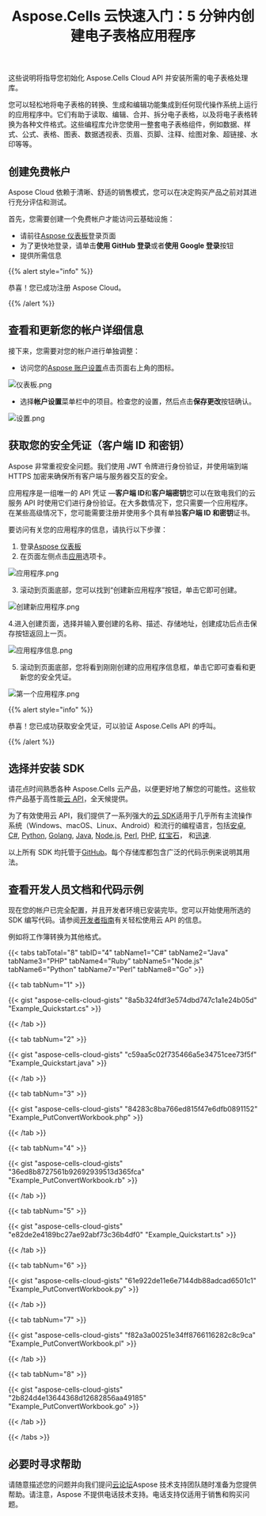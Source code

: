 ﻿---
title: Aspose.Cells 云快速入门：5 分钟内创建电子表格应用程序
second_title: Documen
ArticleTitle: Aspose.Cells Cloud Quickstar
linktitle: 快星
type: docs
url: /zh/quickstart/
description: Aspose.Cells 云支持 Excel 创建、转换、合并、拆分、保护、内部对象操作等
weight: 20
kwords: Excel, Office 云, REST API, 电子表格, PDF, CSV, Json, Markdown, 快速入门
---
这些说明将指导您初始化 Aspose.Cells Cloud API 并安装所需的电子表格处理库。

您可以轻松地将电子表格的转换、生成和编辑功能集成到任何现代操作系统上运行的应用程序中。它们有助于读取、编辑、合并、拆分电子表格，以及将电子表格转换为各种文件格式。这些编程库允许您使用一整套电子表格组件，例如数据、样式、公式、表格、图表、数据透视表、页眉、页脚、注释、绘图对象、超链接、水印等等。

## 创建免费帐户

Aspose Cloud 依赖于清晰、舒适的销售模式，您可以在决定购买产品之前对其进行充分评估和测试。

首先，您需要创建一个免费帐户才能访问云基础设施：

- 请前往[Aspose 仪表板](https://dashboard.aspose.cloud/#/)登录页面
- 为了更快地登录，请单击**使用 GitHub 登录**或者**使用 Google 登录**按钮
- 提供所需信息

{{% alert style="info" %}}

恭喜！您已成功注册 Aspose Cloud。

{{% /alert %}}

## 查看和更新您的帐户详细信息

接下来，您需要对您的帐户进行单独调整：

- 访问您的[Aspose 账户设置](https://id.containerize.com/admin/)点击页面右上角的图标。

![仪表板.png](dashboard.png)

- 选择**帐户设置**菜单栏中的项目。检查您的设置，然后点击**保存更改**按钮确认。

![设置.png](settings.png)

## 获取您的安全凭证（客户端 ID 和密钥）

Aspose 非常重视安全问题。我们使用 JWT 令牌进行身份验证，并使用端到端 HTTPS 加密来确保所有客户端与服务器交互的安全。

应用程序是一组唯一的 API 凭证 —**客户端 ID**和**客户端密钥**您可以在致电我们的云服务 API 时使用它们进行身份验证。在大多数情况下，您只需要一个应用程序。在某些高级情况下，您可能需要注册并使用多个具有单独**客户端 ID 和密钥**证书。

要访问有关您的应用程序的信息，请执行以下步骤：

1. 登录[Aspose 仪表板](https://dashboard.aspose.cloud/#/)
2. 在页面左侧点击[应用](https://dashboard.aspose.cloud/applications)选项卡。

![应用程序.png](applications.png)

3. 滚动到页面底部，您可以找到“创建新应用程序”按钮，单击它即可创建。

![创建新应用程序.png](createnewapplication.png)

4.进入创建页面，选择并输入要创建的名称、描述、存储地址，创建成功后点击保存按钮返回上一页。

![应用程序信息.png](applicationinfo.png)

5. 滚动到页面底部，您将看到刚刚创建的应用程序信息框，单击它即可查看和更新您的安全凭证。

![第一个应用程序.png](firstapp.png)

{{% alert style="info" %}}

恭喜！您已成功获取安全凭证，可以验证 Aspose.Cells API 的呼叫。

{{% /alert %}}

## 选择并安装 SDK

请花点时间熟悉各种 Aspose.Cells 云产品，以便更好地了解您的可能性。这些软件产品基于高性能[云 API](https://apireference.aspose.com/)，全天候提供。

为了有效使用云 API，我们提供了一系列强大的[云 SDK](https://products.aspose.cloud/cells/family)适用于几乎所有主流操作系统（Windows、macOS、Linux、Android）和流行的编程语言，包括[安卓](https://products.aspose.cloud/cells/android), [C#](https://products.aspose.cloud/cells/net), [Python](https://products.aspose.cloud/cells/python), [Golang](https://products.aspose.cloud/cells/go), [Java](https://products.aspose.cloud/cells/java), [Node.js](https://products.aspose.cloud/cells/nodejs), [Perl](https://products.aspose.cloud/cells/perl), [PHP](https://products.aspose.cloud/cells/php), [红宝石](https://products.aspose.cloud/cells/ruby)， 和[迅速](https://products.aspose.cloud/cells/swift).

以上所有 SDK 均托管于[GitHub](https://github.com/aspose-cells-cloud/)。每个存储库都包含广泛的代码示例来说明其用法。

## 查看开发人员文档和代码示例

现在您的帐户已完全配置，并且开发者环境已安装完毕。您可以开始使用所选的 SDK 编写代码。请参阅[开发者指南](https://docs.aspose.cloud/cells/developer-guide/)有关轻松使用云 API 的信息。

例如将工作簿转换为其他格式。

{{< tabs tabTotal="8" tabID="4" tabName1="C#" tabName2="Java" tabName3="PHP" tabName4="Ruby" tabName5="Node.js" tabName6="Python" tabName7="Perl" tabName8="Go" >}}

{{< tab tabNum="1" >}}

{{< gist "aspose-cells-cloud-gists" "8a5b324fdf3e574dbd747c1a1e24b05d" "Example_Quickstart.cs" >}}

{{< /tab >}}

{{< tab tabNum="2" >}}

{{< gist "aspose-cells-cloud-gists" "c59aa5c02f735466a5e34751cee73f5f" "Example_Quickstart.java" >}}

{{< /tab >}}

{{< tab tabNum="3" >}}

{{< gist "aspose-cells-cloud-gists" "84283c8ba766ed815f47e6dfb0891152" "Example_PutConvertWorkbook.php" >}}

{{< /tab >}}

{{< tab tabNum="4" >}}

{{< gist "aspose-cells-cloud-gists" "36ed8b8727561b92692939513d365fca" "Example_PutConvertWorkbook.rb" >}}

{{< /tab >}}

{{< tab tabNum="5" >}}

{{< gist "aspose-cells-cloud-gists" "e82de2e4189bc27ae92abf73c36b4df0" "Example_Quickstart.ts" >}}

{{< /tab >}}

{{< tab tabNum="6" >}}

{{< gist "aspose-cells-cloud-gists" "61e922de11e6e7144db88adcad6501c1" "Example_PutConvertWorkbook.py" >}}

{{< /tab >}}

{{< tab tabNum="7" >}}

{{< gist "aspose-cells-cloud-gists" "f82a3a00251e34ff8766116282c8c9ca" "Example_PutConvertWorkbook.pl" >}}

{{< /tab >}}

{{< tab tabNum="8" >}}

{{< gist "aspose-cells-cloud-gists" "2b824d4e13644368d12682856aa49185" "Example_PutConvertWorkbook.go" >}}

{{< /tab >}}

{{< /tabs >}}

## 必要时寻求帮助

请随意描述您的问题并向我们提问[云论坛](https://forum.aspose.cloud/c/cells/7)Aspose 技术支持团队随时准备为您提供帮助。请注意，Aspose 不提供电话技术支持。电话支持仅适用于销售和购买问题。
